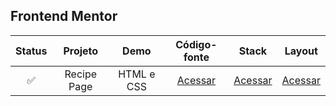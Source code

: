 ## Frontend Mentor


| Status | Projeto | Demo | Código-fonte| Stack |  Layout |
| :---: | :---:   | :---:  | :---:  | :---: | :---:     |
| ✅ | Recipe Page | HTML e CSS  | [Acessar](https://mateusskv9.github.io/frontend-mentor/recipe-page/)  | [Acessar](./recipe-page/) | [Acessar](https://www.frontendmentor.io/challenges/recipe-page-KiTsR8QQKm) |




